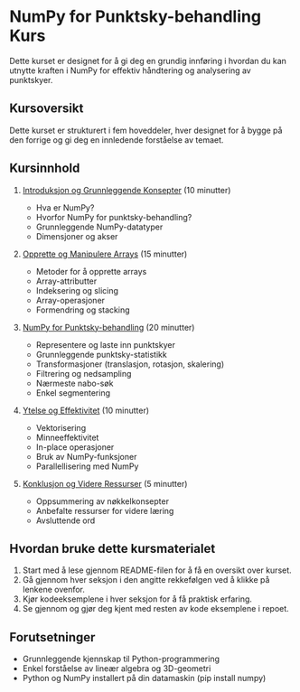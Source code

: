 # NumPy for Punktsky-behandling Kurs

Dette kurset er designet for å gi deg en grundig innføring i hvordan du kan utnytte kraften i NumPy for effektiv håndtering og analysering av punktskyer.

## Kursoversikt

Dette kurset er strukturert i fem hoveddeler, hver designet for å bygge på den forrige og gi deg en innledende forståelse av temaet.

## Kursinnhold

1. [Introduksjon og Grunnleggende Konsepter](1.%20Introduction.md) (10 minutter)
   - Hva er NumPy?
   - Hvorfor NumPy for punktsky-behandling?
   - Grunnleggende NumPy-datatyper
   - Dimensjoner og akser

2. [Opprette og Manipulere Arrays](2.%20Grunnleggende%20prinsipper.md) (15 minutter)
   - Metoder for å opprette arrays
   - Array-attributter
   - Indeksering og slicing
   - Array-operasjoner
   - Formendring og stacking

3. [NumPy for Punktsky-behandling](3.%20Numpy%20for%20punktskyer.md) (20 minutter)
   - Representere og laste inn punktskyer
   - Grunnleggende punktsky-statistikk
   - Transformasjoner (translasjon, rotasjon, skalering)
   - Filtrering og nedsampling
   - Nærmeste nabo-søk
   - Enkel segmentering

4. [Ytelse og Effektivitet](4.%20Ytelse.md) (10 minutter)
   - Vektorisering
   - Minneeffektivitet
   - In-place operasjoner
   - Bruk av NumPy-funksjoner
   - Parallellisering med NumPy

5. [Konklusjon og Videre Ressurser](5.%20Konklusjon.md) (5 minutter)
   - Oppsummering av nøkkelkonsepter
   - Anbefalte ressurser for videre læring
   - Avsluttende ord

## Hvordan bruke dette kursmaterialet

1. Start med å lese gjennom README-filen for å få en oversikt over kurset.
2. Gå gjennom hver seksjon i den angitte rekkefølgen ved å klikke på lenkene ovenfor.
3. Kjør kodeeksemplene i hver seksjon for å få praktisk erfaring.
4. Se gjennom og gjør deg kjent med resten av kode eksemplene i repoet.

## Forutsetninger

- Grunnleggende kjennskap til Python-programmering
- Enkel forståelse av lineær algebra og 3D-geometri
- Python og NumPy installert på din datamaskin (pip install numpy)
